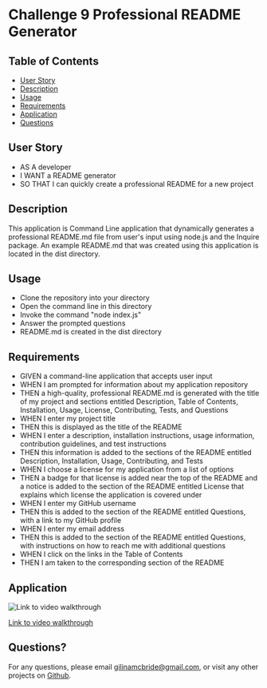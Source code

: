 # Challenge 9 Professional README Generator

## Table of Contents

- [User Story](#user-story)
- [Description](#description)
- [Usage](#usage)
- [Requirements](#requirements)
- [Application](#application)
- [Questions](#questions)

## User Story

- AS A developer
- I WANT a README generator
- SO THAT I can quickly create a professional README for a new project

## Description

This application is Command Line application that dynamically generates a professional README.md file from user's input using node.js and the Inquire package. An example README.md that was created using this application is located in the dist directory.

## Usage

- Clone the repository into your directory
- Open the command line in this directory
- Invoke the command "node index.js"
- Answer the prompted questions
- README.md is created in the dist directory

## Requirements

- GIVEN a command-line application that accepts user input
- WHEN I am prompted for information about my application repository
- THEN a high-quality, professional README.md is generated with the title of my project and sections entitled Description, Table of Contents, Installation, Usage, License, Contributing, Tests, and Questions
- WHEN I enter my project title
- THEN this is displayed as the title of the README
- WHEN I enter a description, installation instructions, usage information, contribution guidelines, and test instructions
- THEN this information is added to the sections of the README entitled Description, Installation, Usage, Contributing, and Tests
- WHEN I choose a license for my application from a list of options
- THEN a badge for that license is added near the top of the README and a notice is added to the section of the README entitled License that explains which license the application is covered under
- WHEN I enter my GitHub username
- THEN this is added to the section of the README entitled Questions, with a link to my GitHub profile
- WHEN I enter my email address
- THEN this is added to the section of the README entitled Questions, with instructions on how to reach me with additional questions
- WHEN I click on the links in the Table of Contents
- THEN I am taken to the corresponding section of the README

## Application

![Link to video walkthrough](https://drive.google.com/file/d/1ZT0iKMDicBoNTEdTLVZWaQIvWAa8fq9p/view?usp=sharing)

[Link to video walkthrough](https://drive.google.com/file/d/1ZT0iKMDicBoNTEdTLVZWaQIvWAa8fq9p/view?usp=sharing)

## Questions?

For any questions, please email gilinamcbride@gmail.com, or visit any other projects on [Github](github.com/gilinamcbride).
